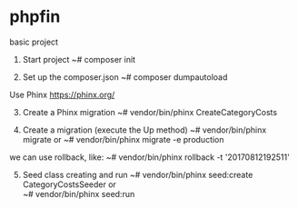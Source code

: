 # phpfin
basic project

1. Start project
  ~# composer init

2. Set up the composer.json
  ~# composer dumpautoload

  Use Phinx
  https://phinx.org/

3. Create a Phinx migration
  ~# vendor/bin/phinx CreateCategoryCosts

4. Create a migration (execute the Up method)
  ~# vendor/bin/phinx migrate
  or
  ~# vendor/bin/phinx migrate -e production

  we can use rollback, like:
  ~# vendor/bin/phinx rollback -t '20170812192511'

5. Seed class creating and run
  ~# vendor/bin/phinx seed:create CategoryCostsSeeder
    or  
  ~# vendor/bin/phinx seed:run
